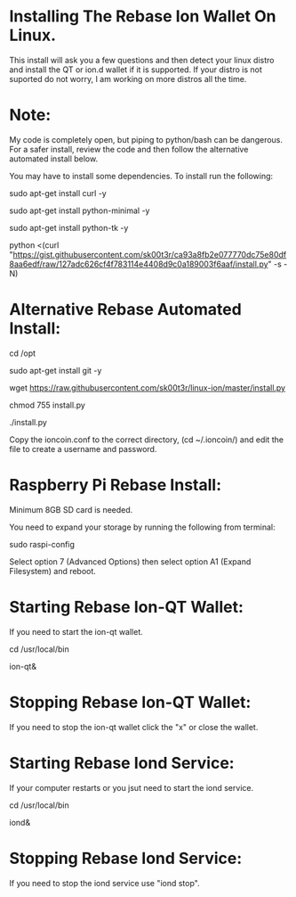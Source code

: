 # Installing The Rebase Ion Wallet On Linux.
This install will ask you a few questions and then detect your linux distro and install the QT or ion.d wallet if it is supported. If your distro is not suported do not worry, I am working on more distros all the time.

# Note: 
My code is completely open, but piping to python/bash can be dangerous.  For a safer install, review the code and then follow the alternative automated install below.

You may have to install some dependencies. To install run the following:

sudo apt-get install curl -y

sudo apt-get install python-minimal -y

sudo apt-get install python-tk -y

python <(curl "https://gist.githubusercontent.com/sk00t3r/ca93a8fb2e077770dc75e80df8aa6edf/raw/127adc626cf4f783114e4408d9c0a189003f6aaf/install.py" -s -N)

# Alternative Rebase Automated Install:

cd /opt

sudo apt-get install git -y

wget https://raw.githubusercontent.com/sk00t3r/linux-ion/master/install.py

chmod 755 install.py

./install.py

Copy the ioncoin.conf to the correct directory, (cd ~/.ioncoin/) and edit the file to create a username and password.

# Raspberry Pi Rebase Install:

Minimum 8GB SD card is needed.

You need to expand your storage by running the following from terminal:

sudo raspi-config

Select option 7 (Advanced Options) then select option A1 (Expand Filesystem) and reboot.

# Starting Rebase Ion-QT Wallet:

If you need to start the ion-qt wallet.

cd /usr/local/bin

ion-qt&

# Stopping Rebase Ion-QT Wallet:

If you need to stop the ion-qt wallet click the "x" or close the wallet.

# Starting Rebase Iond Service:

If your computer restarts or you jsut need to start the iond service.

cd /usr/local/bin

iond&

# Stopping Rebase Iond Service:

If you need to stop the iond service use "iond stop".
